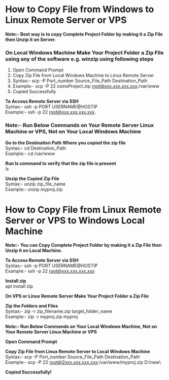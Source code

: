 # **How to Copy File from Windows to Linux Remote Server or VPS**  

**Note:- Best way is to copy Complete Project Folder by making it a Zip File then Unzip it on Server.**  

### **On Local Windows Machine Make Your Project Folder a Zip File using any of the software e.g. winzip using following steps**  

1. Open Command Prompt  
2. Copy Zip File from Local Windows Machine to Linux Remote Server  
3. Syntax:- scp -P Port_number Source_File_Path Destination_Path  
4. Example:- scp -P 22 osmsProject.zip root@xxx.xxx.xxx.xxx:/var/www  
5. Copied Successfully  

**To Access Remote Server via SSH**  
Syntax:- ssh -p PORT USERNAME@HOSTIP  
Example:- ssh -p 22 root@xxx.xxx.xxx.xxx.   

### **Note:- Run Below Commands on Your Remote Server Linux Machine or VPS, Not on Your Local Windows Machine**  

**Go to the Destination Path Where you copied the zip file**  
Syntax:- cd Destination_Path  
Example:- cd /var/www  

**Run ls command to verify that the zip file is present**  
ls


**Unzip the Copied Zip File**  
Syntax:- unzip zip_file_name  
Example:- unzip myproj.zip  

# **How to Copy File from Linux Remote Server or VPS to Windows Local Machine**  

**Note:- You can Copy Complete Project Folder by making it a Zip File then Unzip it on Local Machine.**  

**To Access Remote Server via SSH**  
Syntax:- ssh -p PORT USERNAME@HOSTIP  
Example:- ssh -p 22 root@xxx.xxx.xxx.xxx  

**Install zip**  
apt install zip  

**On VPS or Linux Remote Server Make Your Project Folder a Zip File**  

**Zip the Folders and Files**  
Syntax:- zip -r zip_filename.zip target_folder_name  
Example:- zip -r myproj.zip myproj  

**Note:- Run Below Commands on Your Local Windows Machine, Not on Your Remote Server Linux Machine or VPS**  

**Open Command Prompt**

**Copy Zip File from Linux Remote Server to Local Windows Machine**  
Syntax:- scp -P Port_number Source_File_Path Destination_Path  
Example:- scp -P 22 root@2xxx.xxx.xxx.xxx:/var/www/myproj.zip D:\new\  

**Copied Successfully!**
